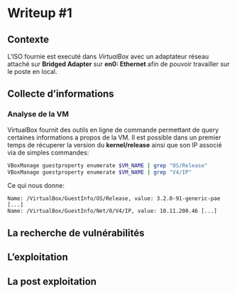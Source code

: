 # Writeup #1

## Contexte

L'ISO fournie est executé dans *VirtualBox* avec un adaptateur
réseau attaché sur **Bridged Adapter** sur **en0: Ethernet** afin
de pouvoir travailler sur le poste en local.

## Collecte d’informations

### Analyse de la VM

VirtualBox fournit des outils en ligne de commande permettant
de query certaines informations a propos de la VM. Il est possible
dans un premier temps de récuperer la version du **kernel/release** ainsi
que son IP associé via de simples commandes:

```bash
VBoxManage guestproperty enumerate $VM_NAME | grep "OS/Release"
VBoxManage guestproperty enumerate $VM_NAME | grep "V4/IP"
```

Ce qui nous donne:

```
Name: /VirtualBox/GuestInfo/OS/Release, value: 3.2.0-91-generic-pae [...]
Name: /VirtualBox/GuestInfo/Net/0/V4/IP, value: 10.11.200.46 [...]
```

## La recherche de vulnérabilités

## L’exploitation

## La post exploitation
